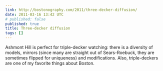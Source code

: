 ```yaml
---
link: http://bostonography.com/2011/three-decker-diffusion/
date: 2011-03-16 13:42 UTC
# published: false
published: true
title: Three-decker diffusion
tags: []
---
```


Ashmont Hill is perfect for triple-decker watching: there is a diversity of models, mirrors (since many are straight out of  Sears-Roebuck, they are sometimes flipped for uniqueness) and modifications. Also, triple-deckers are one of my favorite things about Boston.
